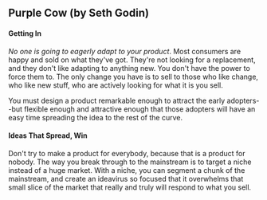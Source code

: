 Purple Cow (by Seth Godin)
---

#### Getting In
_No one is going to eagerly adapt to your product_. Most consumers are happy and 
sold on what they've got. They're not looking for a replacement, and they don't
like adapting to anything new. You don't have the power to force them to. The
only change you have is to sell to those who like change, who like new stuff, 
who are actively looking for what it is you sell.
  
You must design a product remarkable enough to attract the early adopters--but
flexible enough and attractive enough that those adopters will have an easy time
spreading the idea to the rest of the curve.

#### Ideas That Spread, Win
Don't try to make a product for everybody, because that is a product for nobody.
The way you break through to the mainstream is to target a niche instead of a 
huge market. With a niche, you can segment a chunk of the mainstream, and create
an ideavirus so focused that it overwhelms that small slice of the market that 
really and truly will respond to what you sell.


